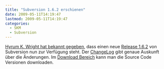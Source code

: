 ```yaml
---
title: "Subversion 1.6.2 erschienen"
date: 2009-05-11T14:19:47
lastmod: 2009-05-11T14:19:47
categories:
  - SKM
  - Subversion
---
```

[Hyrum K. Wright hat bekannt gegeben](http://subversion.tigris.org/servlets/NewsItemView?newsItemID=2278), dass einen neue 
[Release 1.6.2](http://subversion.tigris.org/svn_1.6_releasenotes.html) von Subversion nun zur Verfügung steht. 
Der [ChangeLog](http://svn.collab.net/repos/svn/tags/1.6.2/CHANGES) gibt genaue Auskunft über die Änderungen. 
Im [Download Bereich](http://subversion.tigris.org/servlets/ProjectDocumentList?folderID=260&expandFolder=74) kann man die Source Code Versionen downloaden.
